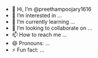 - 👋 Hi, I’m @preethampoojary1616
- 👀 I’m interested in ...
- 🌱 I’m currently learning ...
- 💞️ I’m looking to collaborate on ...
- 📫 How to reach me ...
- 😄 Pronouns: ...
- ⚡ Fun fact: ...

<!---
<!DOCTYPE html>
<html lang="en">
<head>
    <meta charset="UTF-8">
    <meta name="viewport" content="width=device-width, initial-scale=1.0">
    <title>Preetham Poojary - Riddle Creator</title>
    <style>
        body {
            font-family: Arial, sans-serif;
            margin: 0;
            padding: 0;
            background-color: #f4f4f4;
            color: #333;
        }
        .container {
            width: 80%;
            margin: auto;
            overflow: hidden;
        }
        header {
            background: #333;
            color: #fff;
            padding-top: 30px;
            min-height: 70px;
            border-bottom: #77aaff 3px solid;
        }
        header a {
            color: #fff;
            text-decoration: none;
            text-transform: uppercase;
            font-size: 16px;
        }
        header ul {
            padding: 0;
            list-style: none;
        }
        header li {
            display: inline;
            padding: 0 20px 0 20px;
        }
        .showcase {
            min-height: 400px;
            background: url('background.jpg') no-repeat 0 -400px;
            text-align: center;
            color: #fff;
        }
        .showcase h1 {
            margin-top: 100px;
            font-size: 55px;
            margin-bottom: 10px;
        }
        .showcase p {
            font-size: 20px;
        }
        .about,
        .contact {
            padding: 30px 0;
        }
        footer {
            padding: 20px;
            margin-top: 20px;
            color: #fff;
            background-color: #333;
            text-align: center;
        }
    </style>
</head>
<body>
    <header>
        <div class="container">
            <h1>Preetham Poojary</h1>
        </div>
    </header>

    <section class="showcase">
        <div class="container">
            <h1>Welcome to My Personal Webpage</h1>
            <p>Riddle Creator</p>
        </div>
    </section>

    <section class="about container">
        <h2>About Me</h2>
        <p>Hello! I'm Preetham Poojary, a passionate riddle creator. I enjoy crafting intriguing riddles that challenge the mind and entertain people of all ages. Through my YouTube channel, I share my creations and engage with a vibrant community of puzzle enthusiasts. Stay tuned for more mind-bending riddles and puzzles!</p>
    </section>

    <section class="contact container">
        <h2>Contact</h2>
        <p>Feel free to reach out to me through the following contact information:</p>
        <ul>
            <li>Email: <a href="mailto:preetubillava316@gmail.com">preetubillava316@gmail.com</a></li>
            <li>Phone: <a href="tel:+9036007226">9036007226</a></li>
            <li>YouTube: <a href="https://youtube.com/@ur.talent?si=tWN963By1yh1fM7j" target="_blank">My YouTube Channel</a></li>
        </ul>
    </section>

    <footer>
        <p>Preetham Poojary &copy; 2024</p>
    </footer>
</body>
</html> is a ✨ special ✨ repository because its `README.md` (this file) appears on your GitHub profile.
You can click the Preview link to take a look at your changes.
--->
